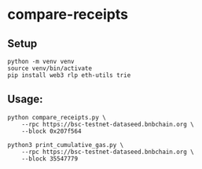 # compare-receipts

## Setup

```
python -m venv venv
source venv/bin/activate
pip install web3 rlp eth-utils trie
```

## Usage:
```
python compare_receipts.py \
    --rpc https://bsc-testnet-dataseed.bnbchain.org \
    --block 0x207f564
```

```
python3 print_cumulative_gas.py \    
    --rpc https://bsc-testnet-dataseed.bnbchain.org \
    --block 35547779
```